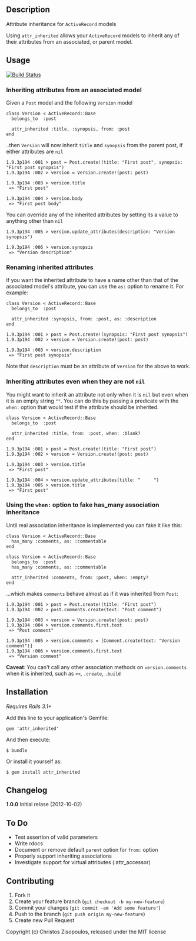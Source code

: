 ## Description

Attribute inheritance for `ActiveRecord` models

Using `attr_inherited` allows your `ActiveRecord` models to inherit any of their attributes from an associated, or parent model.



## Usage

[![Build Status](https://secure.travis-ci.org/christos/attr_inherited.png)](http://travis-ci.org/christos/attr_inherited)

### Inheriting attributes from an associated model

Given a `Post` model and the following `Version` model

    class Version < ActiveRecord::Base
      belongs_to  :post

      attr_inherited :title, :synopsis, from: :post
    end

..then `Version` will now inherit `title` and `synopsis` from the parent post, if either attributes are `nil`

    1.9.3p194 :001 > post = Post.create!(title: "First post", synopsis: "First post synopsis")
    1.9.3p194 :002 > version = Version.create!(post: post)

    1.9.3p194 :003 > version.title
     => "First post"

    1.9.3p194 :004 > version.body
     => "First post body"

You can override any of the inherited attributes by setting its a value to anything other than `nil`

    1.9.3p194 :005 > version.update_attributes(description: "Version synopsis")

    1.9.3p194 :006 > version.synopsis
     => "Version description"

### Renaming inherited attributes

If you want the inherited attribute to have a name other than that of the associated model's attribute, you can use the `as:` option to rename it. For example:

    class Version < ActiveRecord::Base
      belongs_to  :post

      attr_inherited :synopsis, from: :post, as: :description
    end

    1.9.3p194 :001 > post = Post.create!(synopsis: "First post synopsis")
    1.9.3p194 :002 > version = Version.create!(post: post)

    1.9.3p194 :003 > version.description
     => "First post synopsis"

Note that `description` must be an attribute of `Version` for the above to work.

### Inheriting attributes even when they are not `nil`

You might want to inherit an attribute not only when it is `nil` but even when it is an empty string `""`. You can do this by passing a predicate with the `when:` option that would test if the attribute should be inherited.

    class Version < ActiveRecord::Base
      belongs_to  :post

      attr_inherited :title, from: :post, when: :blank?
    end

    1.9.3p194 :001 > post = Post.create!(title: "First post")
    1.9.3p194 :002 > version = Version.create!(post: post)

    1.9.3p194 :003 > version.title
     => "First post"

    1.9.3p194 :004 > version.update_attributes(title: "     ")
    1.9.3p194 :005 > version.title
     => "First post"

### Using the `when:` option to fake has_many association inheritance

Until real association inheritance is implemented you can fake it like this:

    class Version < ActiveRecord::Base
      has_many :comments, as: :commentable
    end

    class Version < ActiveRecord::Base
      belongs_to  :post
      has_many :comments, as: :commentable

      attr_inherited :comments, from: :post, when: :empty?
    end

...which makes `comments` behave almost as if it was inherited from `Post`:

    1.9.3p194 :001 > post = Post.create!(title: "First post")
    1.9.3p194 :002 > post.comments.create(text: "Post comment")
    
    1.9.3p194 :003 > version = Version.create!(post: post)
    1.9.3p194 :004 > version.comments.first.text
     => "Post comment"

    1.9.3p194 :005 > version.comments = [Comment.create(text: "Version comment")]
    1.9.3p194 :006 > version.comments.first.text
     => "Version comment"

**Caveat**: You can't call any other association methods on `version.comments` when it is inherited, such as `<<`, `.create`, `.build`

## Installation

*Requires Rails 3.1+*

Add this line to your application's Gemfile:

    gem 'attr_inherited'

And then execute:

    $ bundle

Or install it yourself as:

    $ gem install attr_inherited

## Changelog

**1.0.0** Initial relase (2012-10-02)

## To Do

  * Test assertion of valid parameters
  * Write rdocs
  * Document or remove default `parent` option for `from:` option
  * Properly support inheriting associations
  * Investigate support for virtual attributes (:attr_accessor)

## Contributing

1. Fork it
2. Create your feature branch (`git checkout -b my-new-feature`)
3. Commit your changes (`git commit -am 'Add some feature'`)
4. Push to the branch (`git push origin my-new-feature`)
5. Create new Pull Request

Copyright (c) Christos Zisopoulos, released under the MIT license